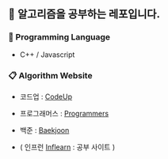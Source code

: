 ## 🙆‍ 알고리즘을 공부하는 레포입니다.

### 📢 Programming Language

- C++ / Javascript

### 📋 Algorithm Website

- 코드업 : [CodeUp](https://codeup.kr/) <br>
- 프로그래머스 : [Programmers](https://programmers.co.kr/) <br>
- 백준 : [Baekjoon](https://www.acmicpc.net/) <br>

- ( 인프런 [Inflearn](https://www.inflearn.com/) : 공부 사이트 )
